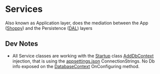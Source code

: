 # Services

Also known as Application layer, does the mediation between the App ([Shoppy](../Shoppy/))
and the Persistence ([DAL](../DAL/)) layers

## Dev Notes

- All Service classes are working with the [Startup](../Shoppy/Startup.cs) class [AddDbContext](AddDbContext) injection, that is using the [appsettings.json](../Shoppy/appsettings.json) ConnectionStrings. No Db info exposed on the [DatabaseContext](../DAL/MySqlDbContext/DatabaseContext.cs) OnConfiguring method.